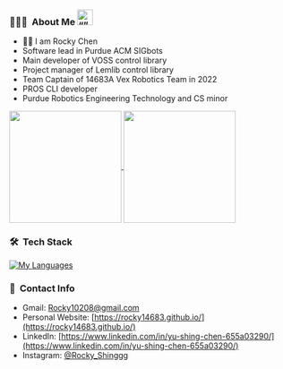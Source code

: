 
### 👨🏻‍💻 &nbsp;About Me <img src="https://user-images.githubusercontent.com/101498190/230772337-a8d01246-3361-471e-afe5-b4ca55e9e95b.gif" alt= “” width="28" height="28">
- ✋🏻 I am Rocky Chen
- Software lead in Purdue ACM SIGbots
- Main developer of VOSS control library
- Project manager of Lemlib control library
- Team Captain of 14683A Vex Robotics Team in 2022
- PROS CLI developer
- Purdue Robotics Engineering Technology and CS minor
<a href="https://github.com/anuraghazra/github-readme-stats">
  <img height=200 align="center" src="https://github-readme-stats.vercel.app/api/?username=Rocky14683&count_private=true&theme=radical&rank_icon=github" />
</a>
<a href="https://github.com/anuraghazra/github-readme-stats">
  <img height=200 align="center" src="https://github-readme-stats.vercel.app/api/top-langs/?username=Rocky14683&size_weight=0.4&count_weight=0.6&hide=Makefile,Tex,CSS,Javascript,SCSS,jupyter%20notebook,CMake&layout=compact&theme=radical" />
</a>

### 🛠 &nbsp;Tech Stack
[![My Languages](https://skillicons.dev/icons?i=c,cpp,rust,python,java)](https://skillicons.dev)



### 🤝 &nbsp;Contact Info
- Gmail: [Rocky10208@gmail.com](mailto:Rocky10208@gmail.com)
- Personal Website: [https://rocky14683.github.io/](https://rocky14683.github.io/)
- LinkedIn: [https://www.linkedin.com/in/yu-shing-chen-655a03290/](https://www.linkedin.com/in/yu-shing-chen-655a03290/)
- Instagram: [@Rocky_Shinggg](https://www.instagram.com/rocky_shinggg/?hl=zh-tw)
